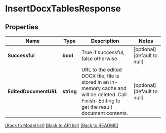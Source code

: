 # InsertDocxTablesResponse

## Properties
Name | Type | Description | Notes
------------ | ------------- | ------------- | -------------
**Successful** | **bool** | True if successful, false otherwise | [optional] [default to null]
**EditedDocumentURL** | **string** | URL to the edited DOCX file; file is stored in an in-memory cache and will be deleted.  Call Finish-Editing to get the result document contents. | [optional] [default to null]

[[Back to Model list]](../README.md#documentation-for-models) [[Back to API list]](../README.md#documentation-for-api-endpoints) [[Back to README]](../README.md)


